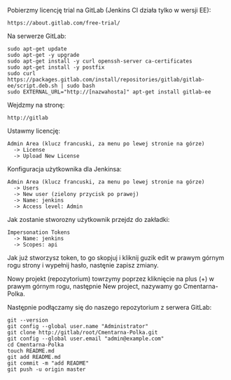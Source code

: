 Pobierzmy licencję trial na GitLab (Jenkins CI działa tylko w wersji EE):
```
https://about.gitlab.com/free-trial/
```
Na serwerze GitLab:
```
sudo apt-get update
sudo apt-get -y upgrade
sudo apt-get install -y curl openssh-server ca-certificates
sudo apt-get install -y postfix
sudo curl https://packages.gitlab.com/install/repositories/gitlab/gitlab-ee/script.deb.sh | sudo bash 
sudo EXTERNAL_URL="http://[nazwahosta]" apt-get install gitlab-ee
```
Wejdzmy na stronę:
```
http://gitlab
```
Ustawmy licencję:
```
Admin Area (klucz francuski, za menu po lewej stronie na górze) 
  -> License 
  -> Upload New License
```
Konfiguracja użytkownika dla Jenkinsa:
```
Admin Area (klucz francuski, za menu po lewej stronie na górze)
  -> Users
  -> New user (zielony przycisk po prawej)
  -> Name: jenkins
  -> Access level: Admin
```
Jak zostanie stworozny użytkownik przejdz do zakładki:
```
Impersonation Tokens
  -> Name: jenkins
  -> Scopes: api
```
Jak już stworzysz token, to go skopjuj i kliknij guzik edit w prawym górnym rogu strony i wypełnij hasło, nastęnie zapisz zmiany.

Nowy projekt (repozytorium) towrzymy poprzez kliknięcie na plus (+) w prawym górnym rogu, następnie New project, nazywamy go Cmentarna-Polka.

Następnie podłączamy się do naszego repozytorium z serwera GitLab:
```
git --version
git config --global user.name "Administrator"
git clone http://gitlab/root/Cmentarna-Polka.git
git config --global user.email "admin@example.com"
cd Cmentarna-Polka
touch README.md
git add README.md
git commit -m "add README"
git push -u origin master
```
